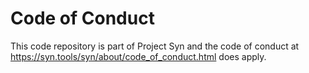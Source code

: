 # Code of Conduct

This code repository is part of Project Syn and the code of conduct at
https://syn.tools/syn/about/code_of_conduct.html does apply.
